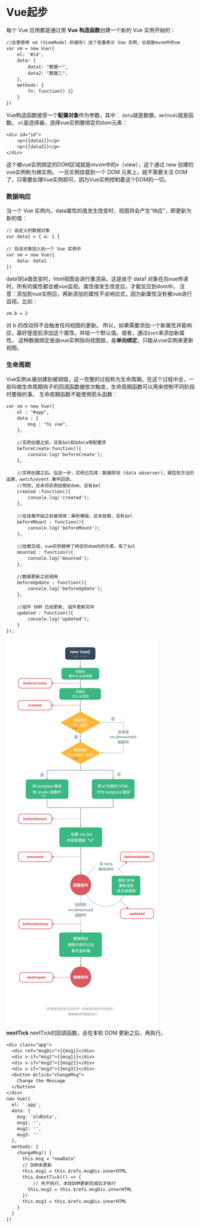 Vue起步
===================
每个 Vue 应用都是通过用 **Vue 构造函数**创建一个新的 Vue 实例开始的：

    //这里使用 vm (ViewModel 的缩写) 这个变量表示 Vue 实例，也就是mvvm中的vm
    var vm = new Vue({
        el: '#id',
        data: {
            data1: "数据一",
            data2: "数据二",
        },
        methods: {
            fn: function() {}
        }
    })
Vue构造函数接受一个**配置对象**作为参数，其中：
`data`就是数据，`methods`就是函数。
`el`是选择器，选择vue实例要绑定的dom元素：

	<div id="id">
	    <p>{{data1}}</p>
	    <p>{{data2}}</p>
	</div>
这个被vue实例绑定的DOM区域就是mvvm中的v（view），这个通过 new 创建的vue实例称为根实例。
一旦实例挂载到一个 DOM 元素上，就不需要关注 DOM 了，只需要处理Vue实例即可，因为Vue实例控制着这个DOM的一切。

###  数据响应

当一个 Vue 实例内，data属性的值发生改变时，视图将会产生“响应”，即更新为新的值：

    // 自定义的数据对象
    var data1 = { a: 1 }

    // 将该对象加入到一个 Vue 实例中
    var vm = new Vue({
        data: data1
    })
data1的a值改变时，html视图会进行重渲染。这是由于 data1 对象在向vue传递时，所有的属性都会被vue监视。属性值发生改变后，才能反应到dom中。
注意：添加到vue实例后，再新添加的属性不会响应式，因为新属性没有被vue进行监视。比如：

    vm.b = 2
对 b 的改动将不会触发任何视图的更新。
所以，如果需要添加一个新属性并能响应，最好是提前添加这个属性，并给一个默认值。或者，通过`$set`来添加新属性。
这种数据绑定是由vue实例指向视图层，是**单向绑定**，只能从vue实例来更新视图。

###  生命周期
Vue实例从被创建到被销毁，这一完整的过程称为生命周期。在这个过程中会，一些叫做生命周期钩子的回调函数被依次触发，生命周期函数可以用来控制不同阶段时要做的事。
生命周期函数不能使用箭头函数：
```
var vm = new Vue({
	el : "#app",
	data : {
		msg : "hi vue",
	},
    
	//实例创建之前，没有$el和$data等配置项
	beforeCreate:function(){
		console.log('beforeCreate');
	},
    
	//实例创建之后。在这一步，实例已完成：数据观测 (data observer)，属性和方法的运算，watch/event 事件回调。
	//然而，还未将实例挂载到dom，没有$el
	created	:function(){
		console.log('created');
	},
    
	//在挂载开始之前被调用：解析模版，还未挂载，没有$el
	beforeMount : function(){
		console.log('beforeMount');
	},
    
	//挂载完成，vue实例替换了绑定的dom内的元素，有了$el
	mounted : function(){
		console.log('mounted');
	},
    
	//数据更新之前调用
	beforeUpdate : function(){
		console.log('beforeUpdate');
	},
    
	//组件 DOM 已经更新, 组件更新完毕 
	updated : function(){
		console.log('updated');
	}
});
```

![](./相关文件/2.1.png)

**nextTick**
nextTick的回调函数，会在本轮 DOM 更新之后，再执行。
```
<div class="app">
  <div ref="msgDiv">{{msg}}</div>
  <div v-if="msg1">{{msg1}}</div>
  <div v-if="msg2">{{msg2}}</div>
  <div v-if="msg3">{{msg3}}</div>
  <button @click="changeMsg">
    Change the Message
  </button>
</div>
new Vue({
  el: '.app',
  data: {
    msg: 'oldData',
    msg1: '',
    msg2: '',
    msg3: ''
  },
  methods: {
    changeMsg() {
      this.msg = "newData"
      // DOM未更新
      this.msg1 = this.$refs.msgDiv.innerHTML
      this.$nextTick(() => {
    	  // 先不执行，本轮DOM更新完成后才执行
        this.msg2 = this.$refs.msgDiv.innerHTML
      })
      this.msg3 = this.$refs.msgDiv.innerHTML
    }
  }
})
```